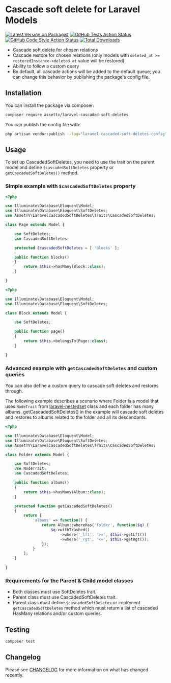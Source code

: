 # Cascade soft delete for Laravel Models

[![Latest Version on Packagist](https://img.shields.io/packagist/v/assettv/laravel-cascaded-soft-deletes.svg?style=flat-square)](https://packagist.org/packages/assettv/laravel-cascaded-soft-deletes)
[![GitHub Tests Action Status](https://img.shields.io/github/actions/workflow/status/assettv/laravel-cascaded-soft-deletes/run-tests.yml?branch=main&label=tests&style=flat-square)](https://github.com/assettv/laravel-cascaded-soft-deletes/actions?query=workflow%3Arun-tests+branch%3Amain)
[![GitHub Code Style Action Status](https://img.shields.io/github/actions/workflow/status/assettv/laravel-cascaded-soft-deletes/fix-php-code-style-issues.yml?branch=main&label=code%20style&style=flat-square)](https://github.com/assettv/laravel-cascaded-soft-deletes/actions?query=workflow%3A"Fix+PHP+code+style+issues"+branch%3Amain)
[![Total Downloads](https://img.shields.io/packagist/dt/assettv/laravel-cascaded-soft-deletes.svg?style=flat-square)](https://packagist.org/packages/assettv/laravel-cascaded-soft-deletes)

* Cascade soft delete for chosen relations
* Cascade restore for chosen relations (only models with `deleted_at >= restoredInstance->deleted_at` value will be restored)
* Ability to follow a custom query
* By default, all cascade actions will be added to the default queue; you can change this behavior by publishing the package's config file.

## Installation

You can install the package via composer:

```bash
composer require assettv/laravel-cascaded-soft-deletes
```

You can publish the config file with:

```bash
php artisan vendor:publish --tag="laravel-cascaded-soft-deletes-config"
```

## Usage

To set up CascadedSoftDeletes, you need to use the trait on the parent model and define `$cascadedSoftDeletes` property or `getCascadedSoftDeletes()` method.

### Simple example with `$cascadedSoftDeletes` property

```php
<?php

use Illuminate\Database\Eloquent\Model;
use Illuminate\Database\Eloquent\SoftDeletes;
use AssetTV\LaravelCascadedSoftDeletes\Traits\CascadedSoftDeletes;

class Page extends Model {

    use SoftDeletes;
    use CascadedSoftDeletes;

    protected $cascadedSoftDeletes = [ 'blocks' ];

    public function blocks()
    {
        return $this->hasMany(Block::class);
    }

}
```

```php
<?php

use Illuminate\Database\Eloquent\Model;
use Illuminate\Database\Eloquent\SoftDeletes;

class Block extends Model {

    use SoftDeletes;

    public function page() 
    {
        return $this->belongsTo(Page::class);
    }

}
```

### Advanced example with `getCascadedSoftDeletes` and custom queries

You can also define a custom query to cascade soft deletes and restores through.

The following example describes a scenario where Folder is a model that uses `NodeTrait` from [laravel-nestedset](https://github.com/lazychaser/laravel-nestedset) class and each folder has many albums. getCascadedSoftDeletes() in the example will cascade soft deletes and restores to albums related to the folder and all its descendants.

```php
<?php

use Illuminate\Database\Eloquent\Model;
use Illuminate\Database\Eloquent\SoftDeletes;
use AssetTV\LaravelCascadedSoftDeletes\Traits\CascadedSoftDeletes;

class Folder extends Model {

    use SoftDeletes;
    use NodeTrait;
    use CascadedSoftDeletes;

    public function albums()
    {
        return $this->hasMany(Album::class);
    }

    protected function getCascadedSoftDeletes()
    {
        return [
            'albums' => function() {
                return Album::whereHas('folder', function($q) {
                    $q->withTrashed()
                        ->where('_lft', '>=', $this->getLft())
                        ->where('_rgt', '<=', $this->getRgt());
                });  
            }
        ];
    }

}
```

### Requirements for the Parent & Child model classes

* Both classes must use SoftDeletes trait.
* Parent class must use CascadedSoftDeletes trait.
* Parent class must define `$cascadedSoftDeletes` or implement `getCascadedSoftDeletes` method which must return a list of cascaded HasMany relations and/or custom queries.

## Testing

```bash
composer test
```

## Changelog

Please see [CHANGELOG](CHANGELOG.md) for more information on what has changed recently.
